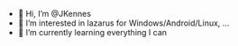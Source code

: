 - 👋 Hi, I’m @JKennes
- 👀 I’m interested in lazarus for Windows/Android/Linux, ...
- 🌱 I’m currently learning everything I can

<!---
JKennes/JKennes is a ✨ special ✨ repository because its `README.md` (this file) appears on your GitHub profile.
You can click the Preview link to take a look at your changes.
--->
